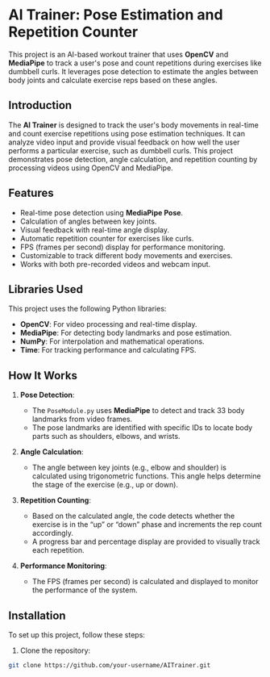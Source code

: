 # AI Trainer: Pose Estimation and Repetition Counter

This project is an AI-based workout trainer that uses **OpenCV** and **MediaPipe** to track a user's pose and count repetitions during exercises like dumbbell curls. It leverages pose detection to estimate the angles between body joints and calculate exercise reps based on these angles.


## Introduction

The **AI Trainer** is designed to track the user's body movements in real-time and count exercise repetitions using pose estimation techniques. It can analyze video input and provide visual feedback on how well the user performs a particular exercise, such as dumbbell curls. This project demonstrates pose detection, angle calculation, and repetition counting by processing videos using OpenCV and MediaPipe.

## Features

- Real-time pose detection using **MediaPipe Pose**.
- Calculation of angles between key joints.
- Visual feedback with real-time angle display.
- Automatic repetition counter for exercises like curls.
- FPS (frames per second) display for performance monitoring.
- Customizable to track different body movements and exercises.
- Works with both pre-recorded videos and webcam input.

## Libraries Used

This project uses the following Python libraries:

- **OpenCV**: For video processing and real-time display.
- **MediaPipe**: For detecting body landmarks and pose estimation.
- **NumPy**: For interpolation and mathematical operations.
- **Time**: For tracking performance and calculating FPS.

## How It Works

1. **Pose Detection**: 
   - The `PoseModule.py` uses **MediaPipe** to detect and track 33 body landmarks from video frames. 
   - The pose landmarks are identified with specific IDs to locate body parts such as shoulders, elbows, and wrists.

2. **Angle Calculation**: 
   - The angle between key joints (e.g., elbow and shoulder) is calculated using trigonometric functions. This angle helps determine the stage of the exercise (e.g., up or down).

3. **Repetition Counting**: 
   - Based on the calculated angle, the code detects whether the exercise is in the “up” or “down” phase and increments the rep count accordingly.
   - A progress bar and percentage display are provided to visually track each repetition.

4. **Performance Monitoring**: 
   - The FPS (frames per second) is calculated and displayed to monitor the performance of the system.

## Installation

To set up this project, follow these steps:

1. Clone the repository:

```bash
git clone https://github.com/your-username/AITrainer.git
